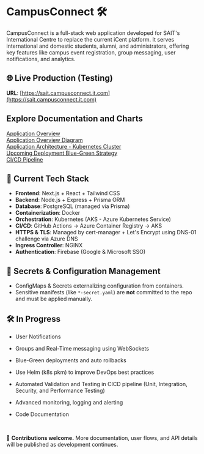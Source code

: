 # CampusConnect 🛠️ 

CampusConnect is a full-stack web application developed for SAIT's International Centre to replace the current iCent platform. It serves international and domestic students, alumni, and administrators, offering key features like campus event registration, group messaging, user notifications, and analytics.

## 🌐 Live Production (Testing)
**URL**: [https://sait.campusconnect.it.com](https://sait.campusconnect.it.com)


## Explore Documentation and Charts
[Application Overview](documentation/application-overview.md) <br>
[Application Overview Diagram](documentation/charts/app-overview-chart.md)<br>
[Application Architecture - Kubernetes Cluster](documentation/charts/k8s_cluster.md) <br>
[Upcoming Deployment Blue-Green Strategy](documentation/charts/k8s_cluster2.md) <br>
[CI/CD Pipeline](documentation/charts/cicd-flowchart.md)

## 🚀 Current Tech Stack
- **Frontend**: Next.js + React + Tailwind CSS
- **Backend**: Node.js + Express + Prisma ORM
- **Database**: PostgreSQL (managed via Prisma)
- **Containerization**: Docker
- **Orchestration**: Kubernetes (AKS - Azure Kubernetes Service)
- **CI/CD**: GitHub Actions → Azure Container Registry → AKS
- **HTTPS & TLS**: Managed by cert-manager + Let's Encrypt using DNS-01 challenge via Azure DNS
- **Ingress Controller**: NGINX
- **Authentication**: Firebase (Google & Microsoft SSO)

## 🔐 Secrets & Configuration Management
- ConfigMaps & Secrets externalizing configuration from containers. 
- Sensitive manifests (like `*-secret.yaml`) are **not** committed to the repo and must be applied manually.

## 🛠️ In Progress
- User Notifications
- Groups and Real-Time messaging using WebSockets 

- Blue-Green deployments and auto rollbacks
- Use Helm (k8s pkm) to improve DevOps best practices
- Automated Validation and Testing in CICD pipeline (Unit, Integration, Security, and Performance Testing)
- Advanced monitoring, logging and alerting
- Code Documentation 
<br>

📣 **Contributions welcome.** More documentation, user flows, and API details will be published as development continues.

<!-- 📬 **Organization Email.** support@campusconnect.it.com -->


